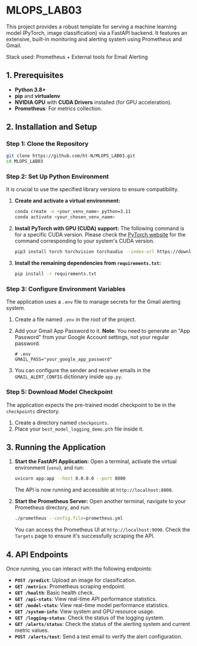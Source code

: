 # MLOPS_LAB03

This project provides a robust template for serving a machine learning model (PyTorch, image classification) via a FastAPI backend. It features an extensive, built-in monitoring and alerting system using Prometheus and Gmail.

Stack used: Prometheus + External tools for Email Alerting

## 1. Prerequisites

- **Python 3.8+**
- **pip** and **virtualenv**
- **NVIDIA GPU** with **CUDA Drivers** installed (for GPU acceleration).
- **Prometheus**: For metrics collection.

## 2. Installation and Setup

### Step 1: Clone the Repository

```bash
git clone https://github.com/ht-N/MLOPS_LAB03.git
cd MLOPS_LAB03
```

### Step 2: Set Up Python Environment

It is crucial to use the specified library versions to ensure compatibility.

1.  **Create and activate a virtual environment:**

    ```bash
    conda create -n <your_venv_name> python=3.11
    conda activate <your_chosen_venv_naem>
    ```

2.  **Install PyTorch with GPU (CUDA) support:**
    The following command is for a specific CUDA version. Please check the [PyTorch website](https://pytorch.org/get-started/locally/) for the command corresponding to your system's CUDA version.

    ```bash
    pip3 install torch torchvision torchaudio --index-url https://download.pytorch.org/whl/cu128
    ```

3.  **Install the remaining dependencies from `requirements.txt`:**

    ```bash
    pip install -r requirements.txt
    ```

### Step 3: Configure Environment Variables

The application uses a `.env` file to manage secrets for the Gmail alerting system.

1.  Create a file named `.env` in the root of the project.
2.  Add your Gmail App Password to it. **Note**: You need to generate an "App Password" from your Google Account settings, not your regular password.

    ```env
    # .env
    GMAIL_PASS="your_google_app_password"
    ```
3.  You can configure the sender and receiver emails in the `GMAIL_ALERT_CONFIG` dictionary inside `app.py`.

### Step 5: Download Model Checkpoint

The application expects the pre-trained model checkpoint to be in the `checkpoints` directory.

1.  Create a directory named `checkpoints`.
2.  Place your `best_model_logging_demo.pth` file inside it.

## 3. Running the Application

1.  **Start the FastAPI Application:**
    Open a terminal, activate the virtual environment (`venv`), and run:

    ```bash
    uvicorn app:app --host 0.0.0.0 --port 8000
    ```
    The API is now running and accessible at `http://localhost:8000`.

2.  **Start the Prometheus Server:**
    Open another terminal, navigate to your Prometheus directory, and run:
    
    ```bash
    ./prometheus --config.file=prometheus.yml
    ```
    You can access the Prometheus UI at `http://localhost:9090`. Check the `Targets` page to ensure it's successfully scraping the API.

## 4. API Endpoints

Once running, you can interact with the following endpoints:

- **`POST /predict`**: Upload an image for classification.
- **`GET /metrics`**: Prometheus scraping endpoint.
- **`GET /health`**: Basic health check.
- **`GET /api-stats`**: View real-time API performance statistics.
- **`GET /model-stats`**: View real-time model performance statistics.
- **`GET /system-info`**: View system and GPU resource usage.
- **`GET /logging-status`**: Check the status of the logging system.
- **`GET /alerts/status`**: Check the status of the alerting system and current metric values.
- **`POST /alerts/test`**: Send a test email to verify the alert configuration.
